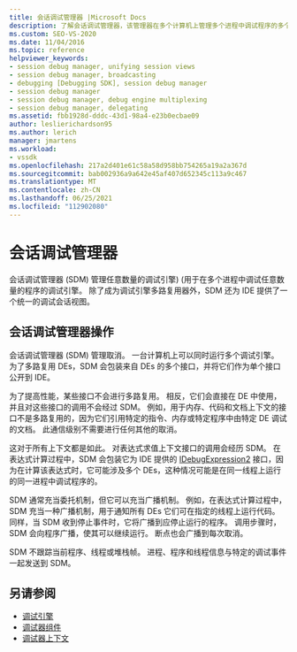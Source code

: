 ```yaml
---
title: 会话调试管理器 |Microsoft Docs
description: 了解会话调试管理器，该管理器在多个计算机上管理多个进程中调试程序的多个调试引擎。
ms.custom: SEO-VS-2020
ms.date: 11/04/2016
ms.topic: reference
helpviewer_keywords:
- session debug manager, unifying session views
- session debug manager, broadcasting
- debugging [Debugging SDK], session debug manager
- session debug manager
- session debug manager, debug engine multiplexing
- session debug manager, delegating
ms.assetid: fbb1928d-dddc-43d1-98a4-e23b0ecbae09
author: leslierichardson95
ms.author: lerich
manager: jmartens
ms.workload:
- vssdk
ms.openlocfilehash: 217a2d401e61c58a58d958bb754265a19a2a367d
ms.sourcegitcommit: bab002936a9a642e45af407d652345c113a9c467
ms.translationtype: MT
ms.contentlocale: zh-CN
ms.lasthandoff: 06/25/2021
ms.locfileid: "112902080"
---
```

# <a name="session-debug-manager"></a>会话调试管理器
会话调试管理器 (SDM) 管理任意数量的调试引擎)  (用于在多个进程中调试任意数量的程序的调试引擎。 除了成为调试引擎多路复用器外，SDM 还为 IDE 提供了一个统一的调试会话视图。

## <a name="session-debug-manager-operation"></a>会话调试管理器操作
 会话调试管理器 (SDM) 管理取消。 一台计算机上可以同时运行多个调试引擎。 为了多路复用 DEs，SDM 会包装来自 DEs 的多个接口，并将它们作为单个接口公开到 IDE。

 为了提高性能，某些接口不会进行多路复用。 相反，它们会直接在 DE 中使用，并且对这些接口的调用不会经过 SDM。 例如，用于内存、代码和文档上下文的接口不是多路复用的，因为它们引用特定的指令、内存或特定程序中由特定 DE 调试的文档。 此通信级别不需要进行任何其他的取消。

 这对于所有上下文都是如此。 对表达式求值上下文接口的调用会经历 SDM。 在表达式计算过程中，SDM 会包装它为 IDE 提供的 [IDebugExpression2](../../extensibility/debugger/reference/idebugexpression2.md) 接口，因为在计算该表达式时，它可能涉及多个 DEs，这种情况可能是在同一线程上运行的同一进程中调试程序的。

 SDM 通常充当委托机制，但它可以充当广播机制。 例如，在表达式计算过程中，SDM 充当一种广播机制，用于通知所有 DEs 它们可在指定的线程上运行代码。 同样，当 SDM 收到停止事件时，它将广播到应停止运行的程序。 调用步骤时，SDM 会向程序广播，使其可以继续运行。 断点也会广播到每次取消。

 SDM 不跟踪当前程序、线程或堆栈帧。 进程、程序和线程信息与特定的调试事件一起发送到 SDM。

## <a name="see-also"></a>另请参阅
- [调试引擎](../../extensibility/debugger/debug-engine.md)
- [调试器组件](../../extensibility/debugger/debugger-components.md)
- [调试器上下文](../../extensibility/debugger/debugger-contexts.md)
